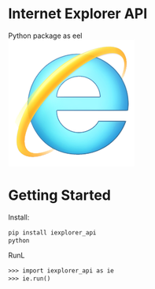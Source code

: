# Internet Explorer API
Python package as eel<br />
![Screenshot](https://github.com/Pixelsuft/iexplorer-api/blob/main/iexplorer.png?raw=true)
# Getting Started
Install:
```
pip install iexplorer_api
python
```
RunL
```
>>> import iexplorer_api as ie
>>> ie.run()
```
